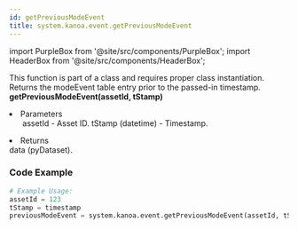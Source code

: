 ```yaml
---
id: getPreviousModeEvent
title: system.kanoa.event.getPreviousModeEvent
---
```


import PurpleBox from '@site/src/components/PurpleBox';
import HeaderBox from '@site/src/components/HeaderBox';

<PurpleBox>This function is part of a class and requires proper class instantiation.</PurpleBox>
<HeaderBox header="Description">
    Returns the modeEvent table entry prior to the passed-in timestamp.
</HeaderBox>
<HeaderBox header="Syntax">
    <b>getPreviousModeEvent(assetId, tStamp)</b>
    <li>Parameters <br />
        <ul>
            assetId - Asset ID.
            tStamp (datetime) - Timestamp.
        </ul>
    </li>
    <li>Returns <br />
        data (pyDataset).
    </li>
</HeaderBox>

### Code Example

```python
# Example Usage:
assetId = 123
tStamp = timestamp
previousModeEvent = system.kanoa.event.getPreviousModeEvent(assetId, tStamp)

